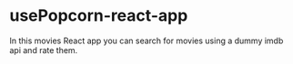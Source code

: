 # usePopcorn-react-app

In this movies React app you can search for movies using a dummy imdb api and rate them.
